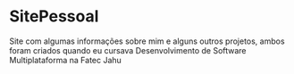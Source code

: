 # SitePessoal
Site com algumas informações sobre mim e alguns outros projetos, ambos foram criados quando eu cursava Desenvolvimento de Software Multiplataforma na Fatec Jahu
